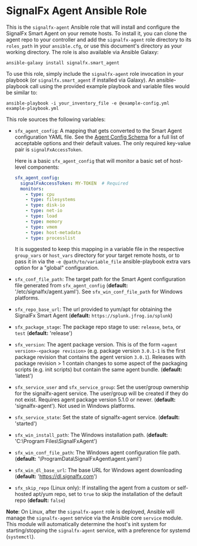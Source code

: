 # SignalFx Agent Ansible Role

This is the `signalfx-agent` Ansible role that will install and configure the
SignalFx Smart Agent on your remote hosts.  To install it, you can clone the
agent repo to your controller and add the `signalfx-agent` role directory to
its `roles_path` in your `ansible.cfg`, or use this document's directory as
your working directory.  The role is also available via Ansible Galaxy:

```
ansible-galaxy install signalfx.smart_agent
```

To use this role, simply include the `signalfx-agent` role invocation in your
playbook (or `signalfx.smart_agent` if installed via Galaxy).  An
ansible-playbook call using the provided example playbook and variable files
would be similar to:

```
ansible-playbook -i your_inventory_file -e @example-config.yml example-playbook.yml
```

This role sources the following variables:

 - `sfx_agent_config`: A mapping that gets converted to the Smart Agent
   configuration YAML file. See the [Agent Config
   Schema](https://github.com/signalfx/signalfx-agent/blob/main/docs/config-schema.md)
   for a full list of acceptable options and their default values.  The only
   required key-value pair is `signalFxAccessToken`. 

    Here is a basic `sfx_agent_config` that will monitor a basic set of host-level components:

    ```yaml
    sfx_agent_config:
      signalFxAccessToken: MY-TOKEN  # Required
      monitors:
        - type: cpu
        - type: filesystems
        - type: disk-io
        - type: net-io
        - type: load
        - type: memory
        - type: vmem
        - type: host-metadata
        - type: processlist
    ```

	It is suggested to keep this mapping in a variable file in the respective
	`group_vars` or `host_vars` directory for your target remote hosts, or to
	pass it in via the `-e @path/to/variable_file` ansible-playbook extra vars
	option for a "global" configuration.

 - `sfx_conf_file_path`: The target path for the Smart Agent configuration
   file generated from `sfx_agent_config` (**default:**
   '/etc/signalfx/agent.yaml'). See `sfx_win_conf_file_path` for Windows platforms.

 - `sfx_repo_base_url`: The url provided to yum/apt for obtaining the SignalFx Smart Agent
   (**default:** `https://splunk.jfrog.io/splunk`)

 - `sfx_package_stage`: The package repo stage to use: `release`, `beta`, or `test`
   (**default:** 'release')

 - `sfx_version`: The agent package version.  This is of the form `<agent
   version>-<package revision>` (e.g. package version `3.0.1-1` is the first
   package revision that contains the agent version `3.0.1`).  Releases with
   package revision > 1 contain changes to some aspect of the packaging scripts
   (e.g. init scripts) but contain the same agent bundle. (**default:**
   'latest')

 - `sfx_service_user` and `sfx_service_group`: Set the user/group ownership for the
   signalfx-agent service. The user/group will be created if they do not exist.
   Requires agent package version 5.1.0 or newer. (**default:** 'signalfx-agent'). Not used
   in Windows platforms.

 - `sfx_service_state`: Set the state of signalfx-agent service. (**default:** 'started')

 - `sfx_win_install_path`: The Windows installation path. (**default:** 
   'C:\\Program Files\\SignalFxAgent')

 - `sfx_win_conf_file_path`: The Windows agent configuration file path. (**default:** 
   '\\ProgramData\\SignalFxAgent\\agent.yaml')

 - `sfx_win_dl_base_url`: The base URL for Windows agent downloading (**default:** 
   'https://dl.signalfx.com')

 - `sfx_skip_repo` (Linux only): If installing the agent from a custom or self-hosted
   apt/yum repo, set to `true` to skip the installation of the default repo
   (**default:** `false`)

**Note**: On Linux, after the `signalfx-agent` role is deployed, Ansible will manage the
`signalfx-agent` service via the Ansible core `service` module.  This module
will automatically determine the host's init system for starting/stopping the
`signalfx-agent` service, with a preference for systemd (`systemctl`).
